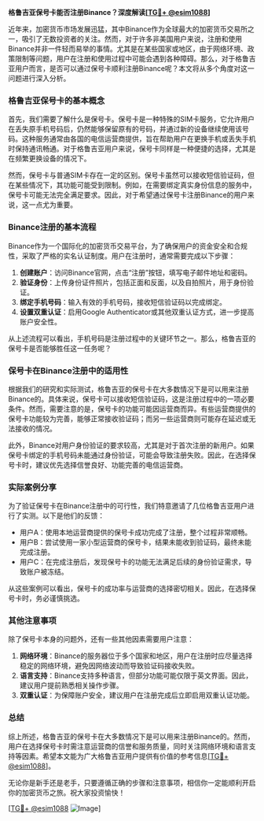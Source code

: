**格鲁吉亚保号卡能否注册Binance？深度解读[[TG💪+ @esim1088](https://t.me/s/esim1088)]**

近年来，加密货币市场发展迅猛，其中Binance作为全球最大的加密货币交易所之一，吸引了无数投资者的关注。然而，对于许多非美国用户来说，注册和使用Binance并非一件轻而易举的事情。尤其是在某些国家或地区，由于网络环境、政策限制等问题，用户在注册和使用过程中可能会遇到各种障碍。那么，对于格鲁吉亚用户而言，是否可以通过保号卡顺利注册Binance呢？本文将从多个角度对这一问题进行深入分析。

### 格鲁吉亚保号卡的基本概念

首先，我们需要了解什么是保号卡。保号卡是一种特殊的SIM卡服务，它允许用户在丢失原手机号码后，仍然能够保留原有的号码，并通过新的设备继续使用该号码。这种服务通常由各国的电信运营商提供，旨在帮助用户在更换手机或丢失手机时保持通讯畅通。对于格鲁吉亚用户来说，保号卡同样是一种便捷的选择，尤其是在频繁更换设备的情况下。

然而，保号卡与普通SIM卡存在一定的区别。保号卡虽然可以接收短信验证码，但在某些情况下，其功能可能受到限制。例如，在需要绑定真实身份信息的服务中，保号卡可能无法完全满足要求。因此，对于希望通过保号卡注册Binance的用户来说，这一点尤为重要。

### Binance注册的基本流程

Binance作为一个国际化的加密货币交易平台，为了确保用户的资金安全和合规性，采取了严格的实名认证制度。用户在注册时，通常需要完成以下步骤：

1. **创建账户**：访问Binance官网，点击“注册”按钮，填写电子邮件地址和密码。
2. **验证身份**：上传身份证件照片，包括正面和反面，以及自拍照片，用于身份验证。
3. **绑定手机号码**：输入有效的手机号码，接收短信验证码以完成绑定。
4. **设置双重认证**：启用Google Authenticator或其他双重认证方式，进一步提高账户安全性。

从上述流程可以看出，手机号码是注册过程中的关键环节之一。那么，格鲁吉亚的保号卡是否能够胜任这一任务呢？

### 保号卡在Binance注册中的适用性

根据我们的研究和实际测试，格鲁吉亚的保号卡在大多数情况下是可以用来注册Binance的。具体来说，保号卡可以接收短信验证码，这是注册过程中的一项必要条件。然而，需要注意的是，保号卡的功能可能因运营商而异。有些运营商提供的保号卡功能较为完善，能够正常接收验证码；而另一些运营商则可能存在延迟或无法接收的情况。

此外，Binance对用户身份验证的要求较高，尤其是对于首次注册的新用户。如果保号卡绑定的手机号码未能通过身份验证，可能会导致注册失败。因此，在选择保号卡时，建议优先选择信誉良好、功能完善的电信运营商。

### 实际案例分享

为了验证保号卡在Binance注册中的可行性，我们特意邀请了几位格鲁吉亚用户进行了实测。以下是他们的反馈：

- 用户A：使用本地运营商提供的保号卡成功完成了注册，整个过程非常顺畅。
- 用户B：尝试使用一家小型运营商的保号卡，结果未能收到验证码，最终未能完成注册。
- 用户C：在完成注册后，发现保号卡的功能无法满足后续的身份验证需求，导致账户被冻结。

从这些案例可以看出，保号卡的成功率与运营商的选择密切相关。因此，在选择保号卡时，务必谨慎挑选。

### 其他注意事项

除了保号卡本身的问题外，还有一些其他因素需要用户注意：

1. **网络环境**：Binance的服务器位于多个国家和地区，用户在注册时应尽量选择稳定的网络环境，避免因网络波动而导致验证码接收失败。
2. **语言支持**：Binance支持多种语言，但部分功能可能仅限于英文界面。因此，建议用户提前熟悉相关操作步骤。
3. **双重认证**：为保障账户安全，建议用户在注册完成后立即启用双重认证功能。

### 总结

综上所述，格鲁吉亚的保号卡在大多数情况下是可以用来注册Binance的。然而，用户在选择保号卡时需注意运营商的信誉和服务质量，同时关注网络环境和语言支持等因素。希望本文能为广大格鲁吉亚用户提供有价值的参考信息[[TG💪+ @esim1088](https://t.me/s/esim1088)]。

无论你是新手还是老手，只要遵循正确的步骤和注意事项，相信你一定能顺利开启你的加密货币之旅。祝大家投资愉快！

[[TG💪+ @esim1088](https://t.me/s/esim1088) ![Image](https://i.postimg.cc/4NQfJmqS/Snipaste-2025-05-13-00-14-12.png)]